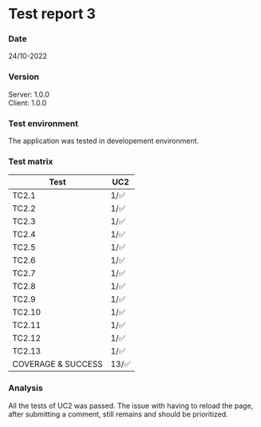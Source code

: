 # Test report 3

### Date

24/10-2022

### Version

Server: 1.0.0
<br />
Client: 1.0.0

### Test environment

The application was tested in developement environment.

### Test matrix

| Test | UC2 |
|------|-----|
| TC2.1 | 1/:white_check_mark: |
| TC2.2 | 1/:white_check_mark: |
| TC2.3 | 1/:white_check_mark: |
| TC2.4 | 1/:white_check_mark: |
| TC2.5 | 1/:white_check_mark: |
| TC2.6 | 1/:white_check_mark: |
| TC2.7 | 1/:white_check_mark: |
| TC2.8 | 1/:white_check_mark: |
| TC2.9 | 1/:white_check_mark: |
| TC2.10 | 1/:white_check_mark: |
| TC2.11 | 1/:white_check_mark: |
| TC2.12 | 1/:white_check_mark: |
| TC2.13 | 1/:white_check_mark: |
| COVERAGE & SUCCESS | 13/:white_check_mark: |

### Analysis
All the tests of UC2 was passed. The issue with having to reload the page, after submitting a comment, still remains and should be prioritized.